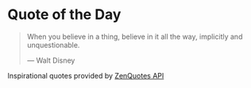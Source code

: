 # Quote of the Day

<!-- QUOTE_START -->
> When you believe in a thing, believe in it all the way, implicitly and unquestionable.
>
> — Walt Disney

Inspirational quotes provided by <a href="https://zenquotes.io/" target="_blank">ZenQuotes API</a>
<!-- QUOTE_END -->